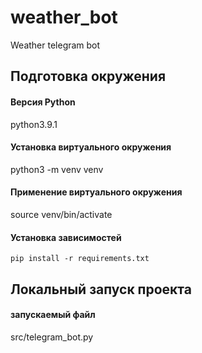 # weather_bot
Weather telegram bot

## Подготовка окружения 

#### Версия Python
python3.9.1

#### Установка виртуального окружения
python3 -m venv venv

#### Применение виртуального окружения
source venv/bin/activate

#### Установка зависимостей
`pip install -r requirements.txt`

## Локальный запуск проекта

#### запускаемый файл
src/telegram_bot.py